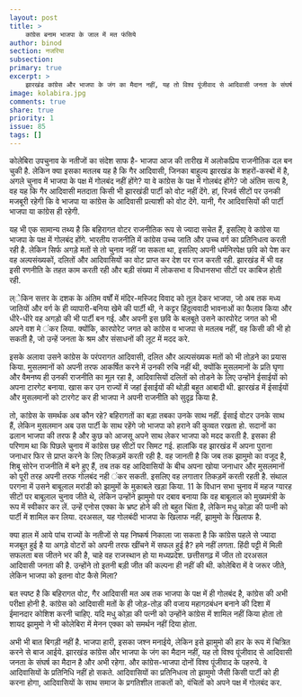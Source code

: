 ```yaml
---
layout: post
title: >
    कांग्रेस बनाम भाजपा के जाल में मत फंसिये
author: binod
section: नजरिया
subsection:
primary: true
excerpt: >
    झारखंड कांग्रेस और भाजपा के जंग का मैदान नहीं, यह तो विश्व पूंजीवाद से आदिवासी जनता के संघर्ष का मैदान है और अभी रहेगा. और कांग्रेस-भाजपा दोनों विश्व पूंजीवाद के पहरुये. वे आदिवासियों के प्रतिनिधि नहीं हो सकते.
image: kolabira.jpg
comments: true
share: true
priority: 1
issue: 85
tags: []
---
```


कोलेबिरा उपचुनाव के नतीजों का संदेश साफ है- भाजपा आज की तारीख में अलोकप्रिय राजनीतिक दल बन चुकी है. लेकिन क्या इसका मतलब यह है कि गैर आदिवासी, जिनका बाहुल्य झारखंड के शहरों-कस्बों में है, अगले चुनाव में भाजपा के पक्ष में गोलबंद नहीं होंगे? या वे कांग्रेस के पक्ष में गोलबंद होंगे? जो अंतिम सत्य है, वह यह कि गैर आदिवासी मतदाता किसी भी झारखंडी पार्टी को वोट नहीं देंगे. हां, रिजर्व सीटों पर उनकी मजबूरी रहेगी कि वे भाजपा या कांग्रेस के आदिवासी प्रत्याशी को वोट देंगे. यानी, गैर आदिवासियों की पार्टी भाजपा या कांग्रेस ही रहेगी.

यह भी एक सामान्य तथ्य है कि बहिरागत वोटर राजनीतिक रूप से ज्यादा सचेत हैं, इसलिए वे कांग्रेस या भाजपा के पक्ष में गोलबंद होंगे. भारतीय राजनीति में कांग्रेस उच्च जाति और उच्च वर्ग का प्रतिनिधत्व करती रही है. लेकिन सिर्फ अगड़े मतों से तो चुनाव नहीं जा सकता था, इसलिए अपनी धर्मनिरपेक्ष छवि को पेश कर वह अल्पसंख्यकों, दलितों और आदिवासियों का वोट प्राप्त कर देश पर राज करती रही. झारखंड में भी वह इसी रणनीति के तहत काम करती रही और बड़ी संख्या में लोकसभा व विधानसभा सीटों पर काबिज होती रही.

ल्ेकिन सत्तर के दशक के अंतिम वर्षों में मंदिर-मस्जिद विवाद को तूल देकर भाजपा, जो अब तक मध्य जातियों और वर्ग के ही व्यापारी-बनिया खेमे की पार्टी थी, ने कट्टर हिंदुत्ववादी भावनाओं का फैलाव किया और धीरे-धीरे वह अगड़ो की भी पार्टी बन गई. और अपनी इस छवि के बलबूते उसने कारपोरेट जगत को भी अपने वश मे ंकर लिया. क्योंकि, कारपोरेट जगत को कांग्रेस व भाजपा से मतलब नहीं, वह किसी की भी हो सकती है, जो उन्हें जनता के श्रम और संसाधनों की लूट में मदद करे.

इसके अलावा उसने कांग्रेस के परंपरागत आदिवासी, दलित और अल्पसंख्यक मतों को भी तोड़ने का प्रयास किया. मुसलमानों को अपनी तरफ आकर्षित करने में उनकी रुचि नहीं थी, क्योंकि मुसलमानों के प्रति घृणा और वैमनष्य ही उनकी राजनीति का मूल रहा है, आदिवासियों दलितों को तोडने के लिए उन्होंने ईसाईयों को अपना टारगेट बनाया. खास कर उन राज्यों में जहां ईसाईयों की थोड़ी बहुत आबादी थी. झारखंड में ईसाईयों और मुसलमानों को टारगेट कर ही भाजपा ने अपनी राजनीति को सुदृढ़ किया है.

तो, कांग्रेस के समर्थक अब कौन रहे? बहिरागतों का बड़ा तबका उनके साथ नहीं. ईसाई वोटर उनके साथ हैं, लेकिन मुसलमान अब उस पार्टी के साथ रहेंगे जो भाजपा को हराने की कुव्वत रखता हो. सदानों का ढलान भाजपा की तरफ है और कुछ को आजसू अपने साथ लेकर भाजपा को मदद करती है. इसका ही परिणाम था कि पिछले चुनाव में कांग्रेस छह सीटों पर सिमट गई. हालांकि वह झारखंड में अपना पुराना जनाधार फिर से प्राप्त करने के लिए तिकड़में करती रही है. वह जानती है कि जब तक झामुमो का वजूद है, शिबू सोरेन राजनीति में बने हुए हैं, तब तक वह आदिवासियों के बीच अपना खोया जनाधार और मुसलमानों को पूरी तरह अपनी तरफ गोलबंद नही ंकर सकती. इसलिए वह लगातार तिकड़में करती रहती है. संथाल परगना में उसने बाबूलाल मरांडी को झामुमों के मुकाबले खड़ा किया. 11 के विधान सभा चुनाव में महज ग्यारह सीटों पर बाबूलाल चुनाव जीते थे, लेकिन उन्होंने झामुमो पर दबाव बनाया कि वह बाबूलाल को मुख्यमंत्री के रूप में स्वीकार कर लें. उन्हें एनोस एक्का के भ्रष्ट होने की तो बहुत चिंता है, लेकिन मधु कोड़ा की पत्नी को पार्टी में शामिल कर लिया. दरअसल, यह गोलबंदी भाजपा के खिलाफ नहीं, झामुमो के खिलाफ है.

क्या हाल में आये पांच राज्यों के नतीजों से यह निष्कर्ष निकाला जा सकता है कि कांग्रेस पहले से ज्यादा मजबूत हुई है या अगड़े वोटरों को अपनी तरफ खींचने में सफल हुई है? हमे नहीं लगता. हिंदी पट्टी में मिली सफलता बस जीतने भर की है, चाहे वह राजस्थान हो या मध्यप्रदेश. छत्तीसगढ़ में जीत तो दरअसल आदिवासी जनता की है. उन्होंने तो इतनी बड़ी जीत की कल्पना ही नहीं की थी. कोलेबिरा में वे जरूर जीते, लेकिन भाजपा को इतना वोट कैसे मिला?

बत स्पष्ट है कि बहिरागत वोट, गैर आदिवासी मत अब तक भाजपा के पक्ष में ही गोलबंद है, कांग्रेस की अभी परीक्षा होनी है. कांग्रेस को आदिवासी मतों के ही जोड़-तोड़ की वजाय महागठबंधन बनाने की दिशा में ईमानदार कोशिश करनी चाहिए. यदि मधु कोड़ा की पत्नी को उन्होंने कांग्रेस में शामिल नहीं किया होता तो शायद झामुमो ने भी कोलेबिरा में मेनन एक्का को समर्थन नहीं दिया होता.

अभी भी बात बिगड़ी नहीं है. भाजपा हारी, इसका जश्न मनाईये, लेकिन इसे झामुमो की हार के रूप में चित्रित करने से बाज आईये.  झारखंड कांग्रेस और भाजपा के जंग का मैदान नहीं, यह तो विश्व पूंजीवाद से आदिवासी जनता के संघर्ष का मैदान है और अभी रहेगा. और कांग्रेस-भाजपा दोनों विश्व पूंजीवाद के पहरुये. वे आदिवासियों के प्रतिनिधि नहीं हो सकते. आदिवासियों का प्रतिनिधत्व तो झामुमो जैसी किसी पार्टी को ही करना होगा, आदिवासियों के साथ समाज के प्रगतिशील ताकतों को, वंचितों को अपने पक्ष में गोलबंद कर.